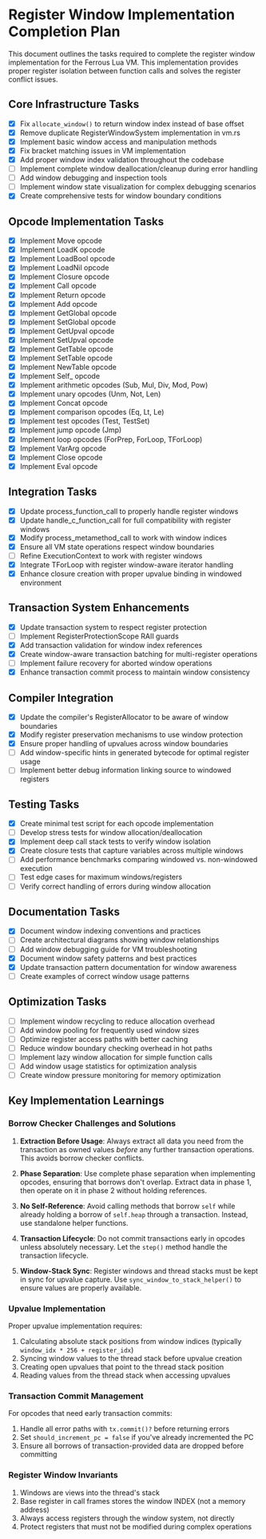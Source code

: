 # Register Window Implementation Completion Plan

This document outlines the tasks required to complete the register window implementation for the Ferrous Lua VM. This implementation provides proper register isolation between function calls and solves the register conflict issues.

## Core Infrastructure Tasks

- [x] Fix `allocate_window()` to return window index instead of base offset
- [x] Remove duplicate RegisterWindowSystem implementation in vm.rs
- [x] Implement basic window access and manipulation methods
- [x] Fix bracket matching issues in VM implementation
- [x] Add proper window index validation throughout the codebase
- [ ] Implement complete window deallocation/cleanup during error handling
- [ ] Add window debugging and inspection tools
- [ ] Implement window state visualization for complex debugging scenarios
- [x] Create comprehensive tests for window boundary conditions

## Opcode Implementation Tasks

- [x] Implement Move opcode
- [x] Implement LoadK opcode
- [x] Implement LoadBool opcode
- [x] Implement LoadNil opcode
- [x] Implement Closure opcode
- [x] Implement Call opcode
- [x] Implement Return opcode
- [x] Implement Add opcode
- [x] Implement GetGlobal opcode
- [x] Implement SetGlobal opcode
- [x] Implement GetUpval opcode
- [x] Implement SetUpval opcode
- [x] Implement GetTable opcode 
- [x] Implement SetTable opcode
- [x] Implement NewTable opcode
- [x] Implement Self_ opcode
- [x] Implement arithmetic opcodes (Sub, Mul, Div, Mod, Pow)
- [x] Implement unary opcodes (Unm, Not, Len)
- [x] Implement Concat opcode
- [x] Implement comparison opcodes (Eq, Lt, Le)
- [x] Implement test opcodes (Test, TestSet)
- [x] Implement jump opcode (Jmp)
- [x] Implement loop opcodes (ForPrep, ForLoop, TForLoop)
- [x] Implement VarArg opcode
- [x] Implement Close opcode
- [x] Implement Eval opcode

## Integration Tasks

- [x] Update process_function_call to properly handle register windows
- [x] Update handle_c_function_call for full compatibility with register windows
- [x] Modify process_metamethod_call to work with window indices
- [x] Ensure all VM state operations respect window boundaries
- [ ] Refine ExecutionContext to work with register windows
- [x] Integrate TForLoop with register window-aware iterator handling
- [x] Enhance closure creation with proper upvalue binding in windowed environment

## Transaction System Enhancements

- [x] Update transaction system to respect register protection
- [ ] Implement RegisterProtectionScope RAII guards
- [x] Add transaction validation for window index references
- [x] Create window-aware transaction batching for multi-register operations
- [ ] Implement failure recovery for aborted window operations
- [x] Enhance transaction commit process to maintain window consistency

## Compiler Integration

- [x] Update the compiler's RegisterAllocator to be aware of window boundaries
- [x] Modify register preservation mechanisms to use window protection
- [x] Ensure proper handling of upvalues across window boundaries
- [ ] Add window-specific hints in generated bytecode for optimal register usage
- [ ] Implement better debug information linking source to windowed registers

## Testing Tasks

- [x] Create minimal test script for each opcode implementation
- [ ] Develop stress tests for window allocation/deallocation
- [x] Implement deep call stack tests to verify window isolation
- [x] Create closure tests that capture variables across multiple windows
- [ ] Add performance benchmarks comparing windowed vs. non-windowed execution
- [ ] Test edge cases for maximum windows/registers
- [ ] Verify correct handling of errors during window allocation

## Documentation Tasks

- [x] Document window indexing conventions and practices
- [ ] Create architectural diagrams showing window relationships
- [ ] Add window debugging guide for VM troubleshooting
- [x] Document window safety patterns and best practices
- [x] Update transaction pattern documentation for window awareness
- [ ] Create examples of correct window usage patterns

## Optimization Tasks

- [ ] Implement window recycling to reduce allocation overhead
- [ ] Add window pooling for frequently used window sizes
- [ ] Optimize register access paths with better caching
- [ ] Reduce window boundary checking overhead in hot paths
- [ ] Implement lazy window allocation for simple function calls
- [ ] Add window usage statistics for optimization analysis
- [ ] Create window pressure monitoring for memory optimization

## Key Implementation Learnings

### Borrow Checker Challenges and Solutions

1. **Extraction Before Usage**: Always extract all data you need from the transaction as owned values *before* any further transaction operations. This avoids borrow checker conflicts.

2. **Phase Separation**: Use complete phase separation when implementing opcodes, ensuring that borrows don't overlap. Extract data in phase 1, then operate on it in phase 2 without holding references.

3. **No Self-Reference**: Avoid calling methods that borrow `self` while already holding a borrow of `self.heap` through a transaction. Instead, use standalone helper functions.

4. **Transaction Lifecycle**: Do not commit transactions early in opcodes unless absolutely necessary. Let the `step()` method handle the transaction lifecycle.

5. **Window-Stack Sync**: Register windows and thread stacks must be kept in sync for upvalue capture. Use `sync_window_to_stack_helper()` to ensure values are properly available.

### Upvalue Implementation

Proper upvalue implementation requires:

1. Calculating absolute stack positions from window indices (typically `window_idx * 256 + register_idx`)
2. Syncing window values to the thread stack before upvalue creation 
3. Creating open upvalues that point to the thread stack position
4. Reading values from the thread stack when accessing upvalues

### Transaction Commit Management

For opcodes that need early transaction commits:
1. Handle all error paths with `tx.commit()?` before returning errors
2. Set `should_increment_pc = false` if you've already incremented the PC
3. Ensure all borrows of transaction-provided data are dropped before committing

### Register Window Invariants

1. Windows are views into the thread's stack
2. Base register in call frames stores the window INDEX (not a memory address)
3. Always access registers through the window system, not directly
4. Protect registers that must not be modified during complex operations